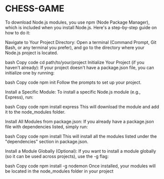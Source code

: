 # CHESS-GAME
To download Node.js modules, you use npm (Node Package Manager), which is included when you install Node.js. Here's a step-by-step guide on how to do it:

Navigate to Your Project Directory: Open a terminal (Command Prompt, Git Bash, or any terminal you prefer), and go to the directory where your Node.js project is located.

bash
Copy code
cd path/to/your/project
Initialize Your Project (if you haven't already): If your project doesn't have a package.json file, you can initialize one by running:

bash
Copy code
npm init
Follow the prompts to set up your project.

Install a Specific Module: To install a specific Node.js module (e.g., Express), run:

bash
Copy code
npm install express
This will download the module and add it to the node_modules folder.

Install All Modules from package.json: If you already have a package.json file with dependencies listed, simply run:

bash
Copy code
npm install
This will install all the modules listed under the "dependencies" section in package.json.

Install a Module Globally (Optional): If you want to install a module globally (so it can be used across projects), use the -g flag:

bash
Copy code
npm install -g nodemon
Once installed, your modules will be located in the node_modules folder in your project
